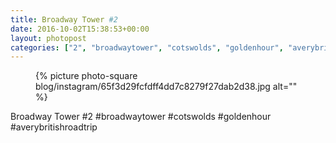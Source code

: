 ```yaml
---
title: Broadway Tower #2
date: 2016-10-02T15:38:53+00:00
layout: photopost
categories: ["2", "broadwaytower", "cotswolds", "goldenhour", "averybritishroadtrip", "photos", "instagram"]
---
```


<figure class="photo photo--square">
  {% picture photo-square blog/instagram/65f3d29fcfdff4dd7c8279f27dab2d38.jpg alt="" %}
</figure>

Broadway Tower #2
#broadwaytower #cotswolds #goldenhour #averybritishroadtrip
